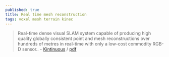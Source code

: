 ```yaml
---
published: true
title: Real time mesh reconstruction
tags: voxel mesh terrain kinec
---
```

> Real-time dense visual SLAM system capable of producing high quality globally consistent point and mesh reconstructions over hundreds of metres in real-time with only a low-cost commodity RGB-D sensor.. - [Kintinuous](https://github.com/mp3guy/Kintinuous) / [pdf](http://thomaswhelan.ie/Whelan14ijrr.pdf)
